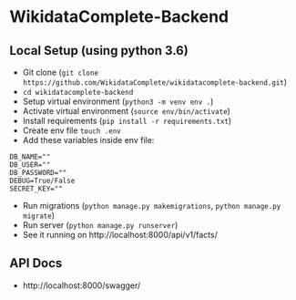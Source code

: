 # WikidataComplete-Backend

## Local Setup (using python 3.6)

- Git clone (`git clone https://github.com/WikidataComplete/wikidatacomplete-backend.git`)
- `cd wikidatacomplete-backend`
- Setup virtual environment (`python3 -m venv env .`)
- Activate virtual environment (`source env/bin/activate`)
- Install requirements (`pip install -r requirements.txt`)
- Create env file `touch .env`
- Add these variables inside env file:

```
DB_NAME=""
DB_USER=""
DB_PASSWORD=""
DEBUG=True/False
SECRET_KEY=""
```

- Run migrations (`python manage.py makemigrations`, `python manage.py migrate`)
- Run server (`python manage.py runserver`)
- See it running on http://localhost:8000/api/v1/facts/

## API Docs

- http://localhost:8000/swagger/
